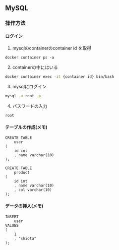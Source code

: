 ## MySQL

### 操作方法

#### ログイン

1. mysqlのcontainerのcontainer id を取得

```
docker container ps -a
```

2. containerの中にはいる

```sh
docker container exec -it {container id} bin/bash
```

3. mysqlにログイン

```sh
mysql -u root -p
```

4. パスワードの入力

```
root
```

#### テーブルの作成(メモ)


```mysql
CREATE TABLE
	user
(
	id int
	, name varchar(10)
);
```

```mysql
CREATE TABLE
	product
(
	id int
	, name varchar(10)
	, col varchar(10)
);
```
#### データの挿入(メモ)

```mysql
INSERT
	user
VALUES
(
	1
	, "shiota"
);
```


